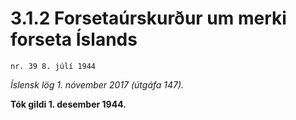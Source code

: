 # 3.1.2 Forsetaúrskurður um merki forseta Íslands

`nr. 39 8. júlí 1944`

_Íslensk lög 1. nóvember 2017 (útgáfa 147)._

**Tók gildi 1. desember 1944.**

